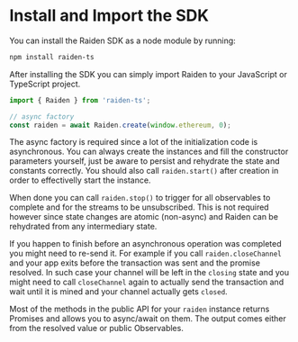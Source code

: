 # Install and Import the SDK

You can install the Raiden SDK as a node module by running:

```bash
npm install raiden-ts
```

After installing the SDK you can simply import Raiden to your JavaScript or TypeScript project.

```typescript
import { Raiden } from 'raiden-ts';

// async factory
const raiden = await Raiden.create(window.ethereum, 0);
```

The async factory is required since a lot of the initialization code is asynchronous. You can always create the instances and fill the constructor parameters yourself, just be aware to persist and rehydrate the state and constants correctly. You should also call `raiden.start()` after creation in order to effectivelly start the instance.

When done you can call `raiden.stop()` to trigger for all observables to complete and for the streams to be unsubscribed. This is not required however since state changes are atomic (non-async) and Raiden can be rehydrated from any intermediary state.

If you happen to finish before an asynchronous operation was completed you might need to re-send it. For example if you call `raiden.closeChannel` and your app exits before the transaction was sent and the promise resolved. In such case your channel will be left in the `closing` state and you might need to call `closeChannel` again to actually send the transaction and wait until it is mined and your channel actually gets `closed`.

Most of the methods in the public API for your `raiden` instance returns Promises and allows you to async/await on them. The output comes either from the resolved value or public Observables.
